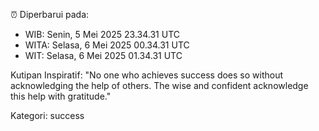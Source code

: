 ⏰ Diperbarui pada:
- WIB: Senin, 5 Mei 2025 23.34.31 UTC
- WITA: Selasa, 6 Mei 2025 00.34.31 UTC
- WIT: Selasa, 6 Mei 2025 01.34.31 UTC

Kutipan Inspiratif:
"No one who achieves success does so without acknowledging the help of others. The wise and confident acknowledge this help with gratitude."


Kategori: success

